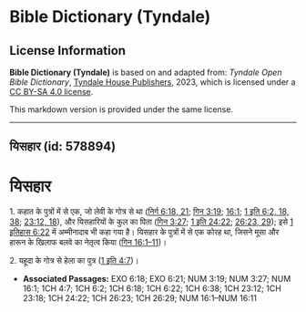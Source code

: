 # Bible Dictionary (Tyndale)

## License Information

**Bible Dictionary (Tyndale)** is based on and adapted from: _Tyndale Open Bible Dictionary_, [Tyndale House Publishers](https://tyndaleopenresources.com/), 2023, which is licensed under a [CC BY-SA 4.0 license](https://creativecommons.org/licenses/by-sa/4.0/legalcode.en).

This markdown version is provided under the same license.



--------------------------------

## यिसहार (id: 578894)

यिसहार
======

1\. कहात के पुत्रों में से एक, जो लेवी के गोत्र से था ([निर्ग 6:18, 21](https://ref.ly/Exod6:18,Exod6:21); [गिन 3:19](https://ref.ly/Num3:19); [16:1](https://ref.ly/Num16:1); [1 इति 6:2, 18, 38](https://ref.ly/1Chr6:2,1Chr6:18,1Chr6:38); [23:12, 18](https://ref.ly/1Chr23:12,1Chr23:18)), और यिसहारियों के कुल का पिता ([गिन 3:27](https://ref.ly/Num3:27); [1 इति 24:22](https://ref.ly/1Chr24:22); [26:23, 29](https://ref.ly/1Chr26:23,1Chr26:29)); इसे [1 इतिहास 6:22](https://ref.ly/1Chr6:22) में अम्मीनादाब भी कहा गया है। यिसहार के पुत्रों में से एक कोरह था, जिसने मूसा और हारून के खिलाफ बलवे का नेतृत्व किया ([गिन 16:1–11](https://ref.ly/Num16:1-Num16:11))।

2\. यहूदा के गोत्र से हेला का पुत्र ([1 इति 4:7](https://ref.ly/1Chr4:7))।

* **Associated Passages:** EXO 6:18; EXO 6:21; NUM 3:19; NUM 3:27; NUM 16:1; 1CH 4:7; 1CH 6:2; 1CH 6:18; 1CH 6:22; 1CH 6:38; 1CH 23:12; 1CH 23:18; 1CH 24:22; 1CH 26:23; 1CH 26:29; NUM 16:1–NUM 16:11


